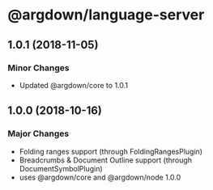 # @argdown/language-server

## 1.0.1 (2018-11-05)

### Minor Changes

* Updated @argdown/core to 1.0.1

## 1.0.0 (2018-10-16)

### Major Changes

* Folding ranges support (through FoldingRangesPlugin)
* Breadcrumbs & Document Outline support (through DocumentSymbolPlugin)
* uses @argdown/core and @argdown/node 1.0.0